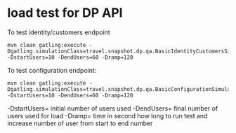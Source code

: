 load test for DP API
=========================


To test identity/customers endpoint 
     

    mvn clean gatling:execute -Dgatling.simulationClass=travel.snapshot.dp.qa.BasicIdentityCustomersSimulation -DstartUsers=10 -DendUsers=60 -Dramp=120


To test configuration endpoint:

    mvn clean gatling:execute -Dgatling.simulationClass=travel.snapshot.dp.qa.BasicConfigurationSimulation -DstartUsers=10 -DendUsers=60 -Dramp=120



-DstartUsers= initial number of users used
-DendUsers= final number of users used for load
-Dramp= time in second how long to run test and increase number of  user from start to end number


